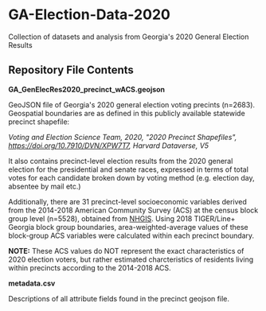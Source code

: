 # GA-Election-Data-2020
Collection of datasets and analysis from Georgia's 2020 General Election Results

## Repository File Contents
**GA_GenElecRes2020_precinct_wACS.geojson**

GeoJSON file of Georgia's 2020 general election voting precints (n=2683). Geospatial boundaries are as defined in this publicly available statewide precinct shapefile: 

*Voting and Election Science Team, 2020, "2020 Precinct Shapefiles", https://doi.org/10.7910/DVN/XPW7T7, Harvard Dataverse, V5*

It also contains precinct-level election results from the 2020 general election for the presidential and senate races, expressed in terms of total votes for each candidate broken down by voting method (e.g. election day, absentee by mail etc.)

Additionally, there are 31 precinct-level socioeconomic variables derived from the 2014-2018 American Community Survey (ACS) at the census block group level (n=5528), obtained from [NHGIS](https://www.nhgis.org/). Using 2018 TIGER/Line+ Georgia block group boundaries, area-weighted-average values of these block-group ACS variables were calculated within each precinct boundary. 

**NOTE:** These ACS values do NOT represent the exact characteristics of 2020 election voters, but rather estimated charcteristics of residents living within precincts according to the 2014-2018 ACS.


**metadata.csv**

Descriptions of all attribute fields found in the precinct geojson file.

